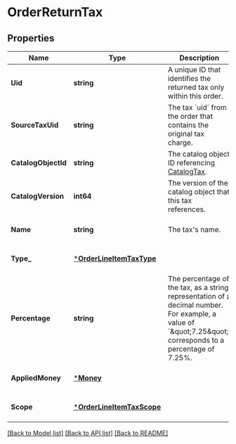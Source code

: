 # OrderReturnTax

## Properties

 Name                | Type                                                   | Description                                                                                                                                                             | Notes                        
---------------------|--------------------------------------------------------|-------------------------------------------------------------------------------------------------------------------------------------------------------------------------|------------------------------
 **Uid**             | **string**                                             | A unique ID that identifies the returned tax only within this order.                                                                                                    | [optional] [default to null] 
 **SourceTaxUid**    | **string**                                             | The tax &#x60;uid&#x60; from the order that contains the original tax charge.                                                                                           | [optional] [default to null] 
 **CatalogObjectId** | **string**                                             | The catalog object ID referencing [CatalogTax](entity:CatalogTax).                                                                                                      | [optional] [default to null] 
 **CatalogVersion**  | **int64**                                              | The version of the catalog object that this tax references.                                                                                                             | [optional] [default to null] 
 **Name**            | **string**                                             | The tax&#x27;s name.                                                                                                                                                    | [optional] [default to null] 
 **Type_**           | [***OrderLineItemTaxType**](OrderLineItemTaxType.md)   |                                                                                                                                                                         | [optional] [default to null] 
 **Percentage**      | **string**                                             | The percentage of the tax, as a string representation of a decimal number. For example, a value of &#x60;\&quot;7.25\&quot;&#x60; corresponds to a percentage of 7.25%. | [optional] [default to null] 
 **AppliedMoney**    | [***Money**](Money.md)                                 |                                                                                                                                                                         | [optional] [default to null] 
 **Scope**           | [***OrderLineItemTaxScope**](OrderLineItemTaxScope.md) |                                                                                                                                                                         | [optional] [default to null] 

[[Back to Model list]](../README.md#documentation-for-models) [[Back to API list]](../README.md#documentation-for-api-endpoints) [[Back to README]](../README.md)

